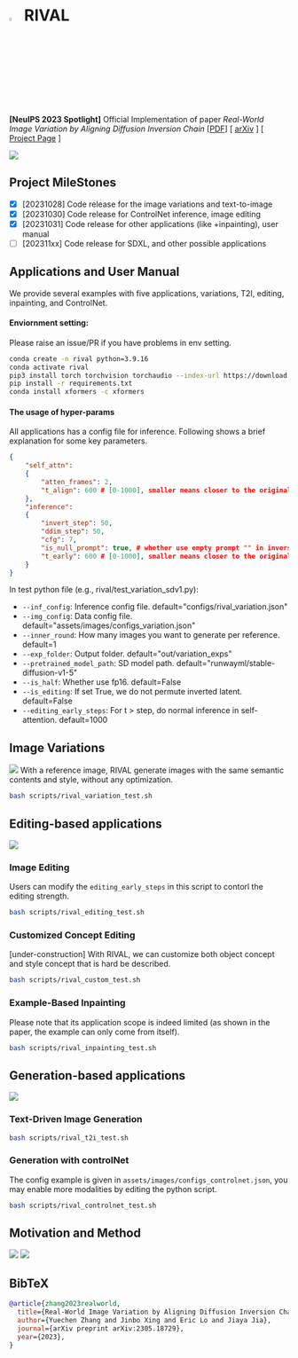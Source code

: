 # <img src="assets/favicon.png" width="4%"> RIVAL
**[NeuIPS 2023 Spotlight]** Official Implementation of paper *Real-World Image Variation by Aligning Diffusion Inversion Chain*
[[PDF](assets/Zhang_NeurIPS_2023_RIVAL_Cam_ready_paper.pdf)] [ [arXiv](https://arxiv.org/abs/2305.18729) ] [ [Project Page](https://rival-diff.github.io/) ]

![](assets/free_generation.png)

## Project MileStones
- [x] [20231028] Code release for the image variations and text-to-image
- [x] [20231030] Code release for ControlNet inference, image editing
- [x] [20231031] Code release for other applications (like +inpainting), user manual
- [ ] [202311xx] Code release for SDXL, and other possible applications

## Applications and User Manual
We provide several examples with five applications, variations, T2I, editing, inpainting, and ControlNet.
#### Enviornment setting:
Please raise an issue/PR if you have problems in env setting.
```bash
conda create -n rival python=3.9.16
conda activate rival
pip3 install torch torchvision torchaudio --index-url https://download.pytorch.org/whl/cu118
pip install -r requirements.txt
conda install xformers -c xformers
```
#### The usage of hyper-params
All applications has a config file for inference. Following shows a brief explanation for some key parameters.
```json
{
    "self_attn":
    {
        "atten_frames": 2,
        "t_align": 600 # [0-1000], smaller means closer to the original image (semantically).
    },
    "inference":
    {
        "invert_step": 50,
        "ddim_step": 50,
        "cfg": 7,
        "is_null_prompt": true, # whether use empty prompt "" in inversion.
        "t_early": 600 # [0-1000], smaller means closer to the original image (low-level color distribution).
    }
}
```
In test python file (e.g., rival/test_variation_sdv1.py):

- `--inf_config`: Inference config file. default="configs/rival_variation.json"
- `--img_config`: Data config file. default="assets/images/configs_variation.json"
- `--inner_round`: How many images you want to generate per reference. default=1
- `--exp_folder`: Output folder. default="out/variation_exps"
- `--pretrained_model_path`: SD model path. default="runwayml/stable-diffusion-v1-5"
- `--is_half`: Whether use fp16.  default=False
- `--is_editing`: If set True, we do not permute inverted latent. default=False
- `--editing_early_steps`: For t > step, do normal inference in self-attention. default=1000

## Image Variations
![](assets/variation.png)
With a reference image, RIVAL generate images with the same semantic contents and style, without any optimization.
```bash
bash scripts/rival_variation_test.sh
```

## Editing-based applications
![](assets/editing.png)
### Image Editing
Users can modify the `editing_early_steps` in this script to contorl the editing strength.
```bash
bash scripts/rival_editing_test.sh
```

### Customized Concept Editing
[under-construction] With RIVAL, we can customize both object concept and style concept that is hard be described.
```bash
bash scripts/rival_custom_test.sh
```

### Example-Based Inpainting
Please note that its application scope is indeed limited (as shown in the paper, the example can only come from itself).
```bash
bash scripts/rival_inpainting_test.sh
```

## Generation-based applications
![](assets/transfer.png)
### Text-Driven Image Generation
```bash
bash scripts/rival_t2i_test.sh
```

### Generation with controlNet
The config example is given in `assets/images/configs_controlnet.json`, you may enable more modalities by editing the python script.
```bash
bash scripts/rival_controlnet_test.sh
```

## Motivation and Method
![](assets/method.png)
![](assets/method_2.png)

## BibTeX
```bibtex
@article{zhang2023realworld,
  title={Real-World Image Variation by Aligning Diffusion Inversion Chain}, 
  author={Yuechen Zhang and Jinbo Xing and Eric Lo and Jiaya Jia},
  journal={arXiv preprint arXiv:2305.18729},
  year={2023},
}
```
